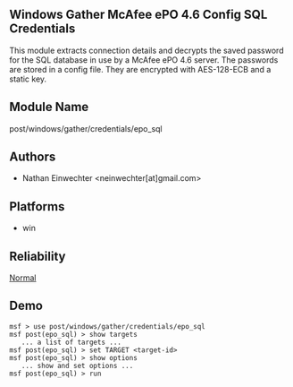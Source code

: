 ## Windows Gather McAfee ePO 4.6 Config SQL Credentials

This module extracts connection details and decrypts the 
saved password for the SQL database in use by a McAfee ePO 
4.6 server. The passwords are stored in a config file. They 
are encrypted with AES-128-ECB and a static key.


## Module Name
post/windows/gather/credentials/epo_sql

## Authors
* Nathan Einwechter <neinwechter[at]gmail.com>





## Platforms
* win

## Reliability
[Normal](https://github.com/rapid7/metasploit-framework/wiki/Exploit-Ranking)

## Demo

```
msf > use post/windows/gather/credentials/epo_sql
msf post(epo_sql) > show targets
   ... a list of targets ...
msf post(epo_sql) > set TARGET <target-id>
msf post(epo_sql) > show options
   ... show and set options ...
msf post(epo_sql) > run
```
    
    